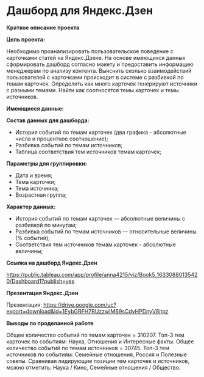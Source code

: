 # Дашборд для Яндекс.Дзен
**Краткое описание проекта**

**Цель проекта:**

Необходимо проанализировать пользовательское поведение с карточками статей на Яндекс.Дзене.
На основе имеющихся данных сформировать дашборд согласно макету и предоставить информацию менеджерам по анализу контента.
Выяснить сколько взаимодействий пользователей с карточками происходит в системе с разбивкой по темам карточек.
Определить как много карточек генерируют источники с разными темами.
Найти как соотносятся темы карточек и темы источников.

**Имеющиеся данные:**

**Состав данных для дашборда:**

- История событий по темам карточек (два графика - абсолютные числа и процентное соотношение);
- Разбивка событий по темам источников;
- Таблица соответствия тем источников темам карточек;

**Параметры для группировки:**

- Дата и время;
- Тема карточки;
- Тема источника;
- Возрастная группа;

**Характер данных:**

- История событий по темам карточек — абсолютные величины с разбивкой по минутам;
- Разбивка событий по темам источников — относительные величины (% событий);
- Соответствия тем источников темам карточек - абсолютные величины;

**Ссылка на дашборд Яндекс.Дзен**

https://public.tableau.com/app/profile/anna4215/viz/Book5_16330880135420/Dashboard1?publish=yes

**Презентация Яндекс.Дзен**

Презентация: https://drive.google.com/uc?export=download&id=1EybGRFH7RUzzwIM69sCdvHPDnyV8jtpz

**Выводы по проделанной работе**

Общее количество событий по темам карточек = 310207. Топ-3 тем карточек по событиям: Наука, Отношения и Интересные факты.
Общее количество событий по темам источников = 30745. Топ-3 тем источников по событиям: Семейные отношения, Россия и Полезные советы.
Сравнивая лидирующие позиции тем карточек и источников, можно отметить: Наука / Кино, Семейные отношения / Общество.
